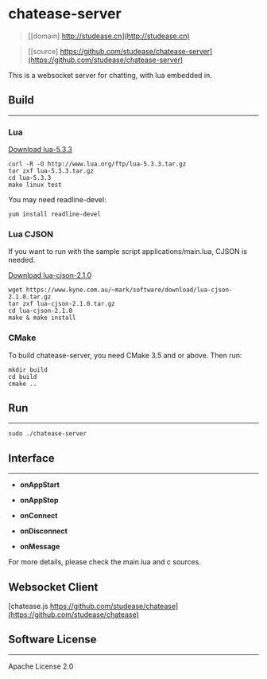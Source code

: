 # chatease-server

> [[domain] http://studease.cn](http://studease.cn)

> [[source] https://github.com/studease/chatease-server](https://github.com/studease/chatease-server)

This is a websocket server for chatting, with lua embedded in.


## Build
--------

### Lua

[Download lua-5.3.3](http://www.lua.org/download.html)

```
curl -R -O http://www.lua.org/ftp/lua-5.3.3.tar.gz
tar zxf lua-5.3.3.tar.gz
cd lua-5.3.3
make linux test
```

You may need readline-devel:

```
yum install readline-devel
```

### Lua CJSON

If you want to run with the sample script applications/main.lua, CJSON is needed.

[Download lua-cjson-2.1.0](https://www.kyne.com.au/~mark/software/download/lua-cjson-2.1.0.tar.gz)

```
wget https://www.kyne.com.au/~mark/software/download/lua-cjson-2.1.0.tar.gz
tar zxf lua-cjson-2.1.0.tar.gz
cd lua-cjson-2.1.0
make & make install
```

### CMake

To build chatease-server, you need CMake 3.5 and or above. Then run:

```
mkdir build 
cd build
cmake ..
```


## Run
------

```
sudo ./chatease-server
```


## Interface
------------

* **onAppStart**
* **onAppStop**

* **onConnect**
* **onDisconnect**

* **onMessage**

For more details, please check the main.lua and c sources.


## Websocket Client

[chatease.js https://github.com/studease/chatease](https://github.com/studease/chatease)


## Software License
-------------------

Apache License 2.0
